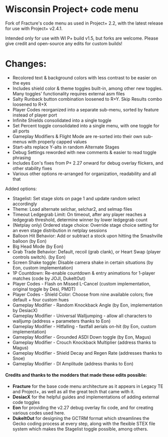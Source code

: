 # Wisconsin Project+ code menu

Fork of Fracture's code menu as used in Project+ 2.2, with the latest release for use with Project+ v2.4.1.

Intended only for use with WI P+ build v1.5, but forks are welcome. Please give credit and open-source any edits for custom builds!

# Changes:
- Recolored text & background colors with less contrast to be easier on the eyes
- Includes shield color & theme toggles built-in, among other new toggles. Many toggles' functionality requires external asm files
- Salty Runback button combination loosened to R+Y. Skip Results combo loosened to R+X
- Player Codes reorganized into a separate sub-menu, sorted by feature instead of player port
- Infinite Shields consolidated into a single toggle
- Set Percent toggle consolidated into a single menu, with one toggle for all ports 
- Gameplay Modifiers & Flight Mode are re-sorted into their own sub-menus with properly capped values
- Start-alts replace Y-alts in random Alternate Stages
- Debug Settings reworded with new comments & easier to read toggle phrasing
- Includes Eon's fixes from P+ 2.27 onward for debug overlay flickers, and other stability fixes
- Various other options re-arranged for organization, readability and all that

Added options:
- Stagelist: Set stage slots on page 1 and update random select accordingly
- Theme: Load alternate selchar, selchar2, and selmap files
- Timeout Ledgegrab Limit: On timeout, after any player reaches a ledgegrab threshold, determine winner by lower ledgegrab count
- (Netplay only) Ordered stage choice: Override stage choice setting for an even stage distribution in netplay sessions
- Balloon Hit Behavior: Add or subtract a stock upon hitting the Smashville balloon (by Eon)
- Big Head Mode (by Eon)
- Grab Trade Behavior: Default, recoil (grab clank), or Heart Swap (player controls switch). (by Eon)
- Screen Shake toggle: Disable camera shake in certain situations (by Eon, custom implementation)
- 1P Countdown: Re-enable countdown & entry animations for 1-player matches (code by JOJI, DukeItOut)
- Player Codes - Flash on Missed L-Cancel (custom implementation, original toggle by Desi, PMDT)
- Player Codes - Shield Color: Choose from nine available colors; five default + four custom hues
- Gameplay Modifier - Random Knockback Angle (by Eon, implementation by DesiacX)
- Gameplay Modifier - Universal Walljumping - allow all characters to walljump (address + parameters thanks to Eon)
- Gameplay Modifier - Hitfalling - fastfall aerials on-hit (by Eon, custom implementation)
- Gameplay Modifier - Grounded ASDI Down toggle (by Eon, Magus)
- Gameplay Modifier - Crouch Knockback Multiplier (address thanks to Magus)
- Gameplay Modifier - Shield Decay and Regen Rate (addresses thanks to Snoe)
- Gameplay Modifier - DI Amplitude (address thanks to Eon)

#### Credits and thanks to the modders that made these edits possible:  
- **Fracture** for the base code menu architecture as it appears in Legacy TE and Project+, as well as all the great tech that came with it.  
- **DesiacX** for the helpful guides and implementations of adding external code toggles
- **Eon** for providing the v2.27 debug overlay fix code, and for creating various codes used here.  
- **DukeItOut** for designing the GCTRM format which streamlines the Gecko coding process at every step, along with the flexible STEX file system which makes the Stagelist toggle possible, among others.
